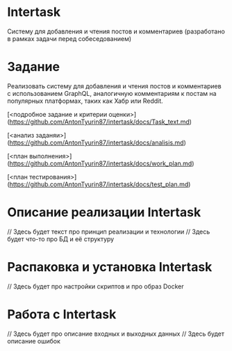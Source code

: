 
# Intertask
Систему для добавления и чтения постов и комментариев
(разработано в рамках задачи перед собеседованием)

# Задание

Реализовать систему для добавления и чтения постов и комментариев с использованием GraphQL, аналогичную комментариям к постам на популярных платформах, таких как Хабр или Reddit.

<c> [<подробное задание и критерии оценки>] (https://github.com/AntonTyurin87/intertask/docs/Task_text.md) </c>

<c> [<анализ заданяи>] (https://github.com/AntonTyurin87/intertask/docs/analisis.md) </c>

<c> [<план выполнения>] (https://github.com/AntonTyurin87/intertask/docs/work_plan.md) </c>

<c> [<план тестирования>] (https://github.com/AntonTyurin87/intertask/docs/test_plan.md) </c>

# Описание реализации Intertask

// Здесь будет текст про принцип реализации и технологии
// Здесь будет что-то про БД и её структуру

# Распаковка и установка Intertask

// Здесь будет про настройки скриптов и про образ Docker

# Работа с Intertask

// Здесь будет про описание входных и выходных данных
// Здесь будет описание ошибок